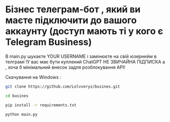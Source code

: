 # **__Бізнес__ телеграм-бот , який ви маєте підключити до вашого аккаунту (доступ мають ті у кого є Telegram Business)**

В main.py шукаєте YOUR USERNAME і замінюєте на свій юзернейм в телграмі 
!У вас має бути куплений ChatGPT НЕ ЗВИЧАЙНА ПІДПИСКА а , хоча б мінімальний внесок задля розблокування АРІ!

Скачування на Windows :

```bash
git clone https://github.com/Lolvveryz/busines.git
```
```bash
cd busines
```
```bash
pip install -r requirements.txt
```
```bash
python main.py
```
